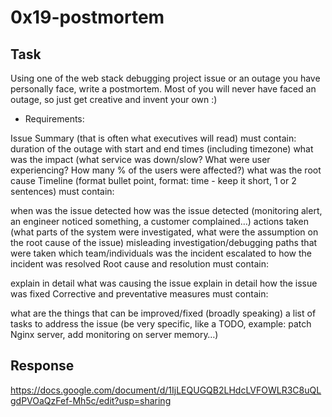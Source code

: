 # 0x19-postmortem

## Task

Using one of the web stack debugging project issue or an outage you have personally face, write a postmortem. Most of you will never have faced an outage, so just get creative and invent your own :)

- Requirements:

Issue Summary (that is often what executives will read) must contain:
duration of the outage with start and end times (including timezone)
what was the impact (what service was down/slow? What were user experiencing? How many % of the users were affected?)
what was the root cause
Timeline (format bullet point, format: time - keep it short, 1 or 2 sentences) must contain:

when was the issue detected
how was the issue detected (monitoring alert, an engineer noticed something, a customer complained…)
actions taken (what parts of the system were investigated, what were the assumption on the root cause of the issue)
misleading investigation/debugging paths that were taken
which team/individuals was the incident escalated to
how the incident was resolved
Root cause and resolution must contain:

explain in detail what was causing the issue
explain in detail how the issue was fixed
Corrective and preventative measures must contain:

what are the things that can be improved/fixed (broadly speaking)
a list of tasks to address the issue (be very specific, like a TODO, example: patch Nginx server, add monitoring on server memory…)

## Response
https://docs.google.com/document/d/1IjLEQUGQB2LHdcLVFOWLR3C8uQLgdPVOaQzFef-Mh5c/edit?usp=sharing
